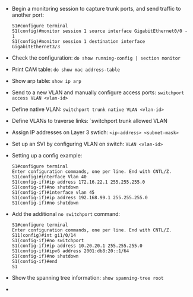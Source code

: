 - Begin a monitoring session to capture trunk ports, and send traffic to another port:
  ```
  S1#configure terminal
  S1(config)#monitor session 1 source interface GigabitEthernet0/0 - 1
  S1(config)#monitor session 1 destination interface GigabitEthernet3/3
  ```
- Check the configuration: `do show running-config | section monitor`
- Print CAM table: `do show mac address-table`
- Show arp table: `show ip arp`
- Send to a new VLAN and manually configure access ports: `switchport access VLAN <vlan-id>`
- Define native VLAN: `switchport trunk native VLAN <vlan-id>`
- Define VLANs to traverse links: `switchport trunk allowed VLAN <vlan-ids>
- Assign IP addresses on Layer 3 swtich: `<ip-address> <subnet-mask>`
- Set up an SVI by configuring VLAN on switch: `VLAN <vlan-id>`
- Setting up a config example:

   ```
  S1#configure terminal
  Enter configuration commands, one per line. End with CNTL/Z.
  S1(config)#interface Vlan 40
  S1(config-if)#ip address 172.16.22.1 255.255.255.0
  S1(config-if)#no shutdown
  S1(config-if)#interface vlan 45
  S1(config-if)#ip address 192.168.99.1 255.255.255.0
  S1(config-if)#no shutdown
  ```
   
- Add the additional `no switchport` command:

  ```
  S1#configure terminal
  Enter configuration commands, one per line. End with CNTL/Z.
  S11(config)#int gi1/0/14
  S1(config-if)#no switchport
  S1(config-if)#ip address 10.20.20.1 255.255.255.0
  S1(config-if)#ipv6 address 2001:db8:20::1/64
  S1(config-if)#no shutdown
  S1(config-if)#end
  S1
  ```

- Show the spanning tree information: `show spanning-tree root`
- 
